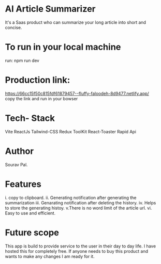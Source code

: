 # AI Article Summarizer
It's a Saas product who can summarize your long article into short and concise.

# To run in your local machine
run: npm run dev

# Production link:
https://66cc15f50c815fdf61879457--fluffy-faloodeh-8d9477.netlify.app/
copy the link and run in your bowser

# Tech- Stack
Vite
ReactJs
Tailwind-CSS
Redux ToolKit
React-Toaster
Rapid Api

# Author
Sourav Pal.

# Features
i. copy to clipboard.
ii. Generating notification after generating the summarization
iii. Genarating notification after deleting the history.
iv. Helps to store the generating histoy.
v.There is no word limit of the article url.
vi. Easy to use and efficient.

# Future scope
This app is build to provide service to the user in their day to day life. I have hosted this for completely free. If anyone needs to buy this product and wants to make any changes I am ready for it.

